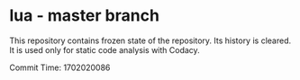 # lua - master branch

This repository contains frozen state of the repository.
Its history is cleared. It is used only for static code
analysis with Codacy.

Commit Time: 1702020086